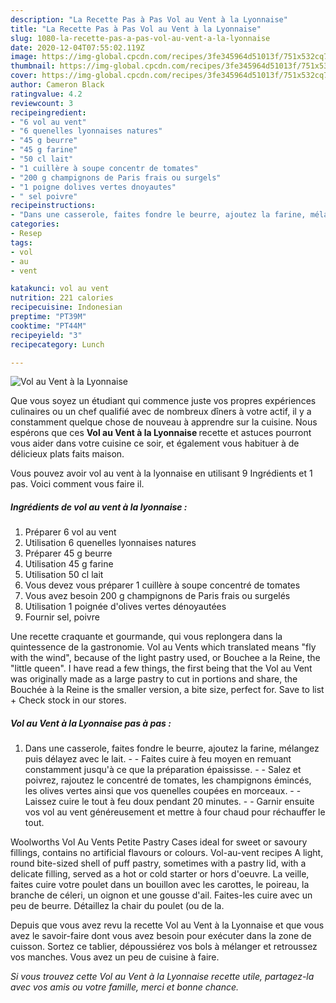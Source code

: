 ```yaml
---
description: "La Recette Pas à Pas Vol au Vent à la Lyonnaise"
title: "La Recette Pas à Pas Vol au Vent à la Lyonnaise"
slug: 1080-la-recette-pas-a-pas-vol-au-vent-a-la-lyonnaise
date: 2020-12-04T07:55:02.119Z
image: https://img-global.cpcdn.com/recipes/3fe345964d51013f/751x532cq70/vol-au-vent-a-la-lyonnaise-photo-principale-de-la-recette.jpg
thumbnail: https://img-global.cpcdn.com/recipes/3fe345964d51013f/751x532cq70/vol-au-vent-a-la-lyonnaise-photo-principale-de-la-recette.jpg
cover: https://img-global.cpcdn.com/recipes/3fe345964d51013f/751x532cq70/vol-au-vent-a-la-lyonnaise-photo-principale-de-la-recette.jpg
author: Cameron Black
ratingvalue: 4.2
reviewcount: 3
recipeingredient:
- "6 vol au vent"
- "6 quenelles lyonnaises natures"
- "45 g beurre"
- "45 g farine"
- "50 cl lait"
- "1 cuillère à soupe concentr de tomates"
- "200 g champignons de Paris frais ou surgels"
- "1 poigne dolives vertes dnoyautes"
- " sel poivre"
recipeinstructions:
- "Dans une casserole, faites fondre le beurre, ajoutez la farine, mélangez puis délayez avec le lait.  Faites cuire à feu moyen en remuant constamment jusqu&#39;à ce que la préparation épaississe.  Salez et poivrez, rajoutez le concentré de tomates, les champignons émincés, les olives vertes ainsi que vos quenelles coupées en morceaux.   Laissez cuire le tout à feu doux pendant 20 minutes.  Garnir ensuite vos vol au vent généreusement et mettre à four chaud pour réchauffer le tout."
categories:
- Resep
tags:
- vol
- au
- vent

katakunci: vol au vent 
nutrition: 221 calories
recipecuisine: Indonesian
preptime: "PT39M"
cooktime: "PT44M"
recipeyield: "3"
recipecategory: Lunch

---
```



![Vol au Vent à la Lyonnaise](https://img-global.cpcdn.com/recipes/3fe345964d51013f/751x532cq70/vol-au-vent-a-la-lyonnaise-photo-principale-de-la-recette.jpg)

Que vous soyez un étudiant qui commence juste vos propres expériences culinaires ou un chef qualifié avec de nombreux dîners à votre actif, il y a constamment quelque chose de nouveau à apprendre sur la cuisine. Nous espérons que ces <strong> Vol au Vent à la Lyonnaise </strong> recette et astuces pourront vous aider dans votre cuisine ce soir, et également vous habituer à de délicieux plats faits maison.

<!--inarticleads1-->

Vous pouvez avoir vol au vent à la lyonnaise en utilisant 9 Ingrédients et 1 pas. Voici comment vous faire il.

##### Ingrédients de vol au vent à la lyonnaise :

1. Préparer 6 vol au vent
1. Utilisation 6 quenelles lyonnaises natures
1. Préparer 45 g beurre
1. Utilisation 45 g farine
1. Utilisation 50 cl lait
1. Vous devez vous préparer 1 cuillère à soupe concentré de tomates
1. Vous avez besoin 200 g champignons de Paris frais ou surgelés
1. Utilisation 1 poignée d&#39;olives vertes dénoyautées
1. Fournir  sel, poivre


Une recette craquante et gourmande, qui vous replongera dans la quintessence de la gastronomie. Vol au Vents which translated means &#34;fly with the wind&#34;, because of the light pastry used, or Bouchee a la Reine, the &#34;little queen&#34;. I have read a few things, the first being that the Vol au Vent was originally made as a large pastry to cut in portions and share, the Bouchée à la Reine is the smaller version, a bite size, perfect for. Save to list + Check stock in our stores. 

<!--inarticleads2-->

##### Vol au Vent à la Lyonnaise pas à pas :

1. Dans une casserole, faites fondre le beurre, ajoutez la farine, mélangez puis délayez avec le lait. -  - Faites cuire à feu moyen en remuant constamment jusqu&#39;à ce que la préparation épaississe. -  - Salez et poivrez, rajoutez le concentré de tomates, les champignons émincés, les olives vertes ainsi que vos quenelles coupées en morceaux.  -  - Laissez cuire le tout à feu doux pendant 20 minutes. -  - Garnir ensuite vos vol au vent généreusement et mettre à four chaud pour réchauffer le tout.


Woolworths Vol Au Vents Petite Pastry Cases ideal for sweet or savoury fillings, contains no artificial flavours or colours. Vol-au-vent recipes A light, round bite-sized shell of puff pastry, sometimes with a pastry lid, with a delicate filling, served as a hot or cold starter or hors d&#39;oeuvre. La veille, faites cuire votre poulet dans un bouillon avec les carottes, le poireau, la branche de céleri, un oignon et une gousse d&#39;ail. Faites-les cuire avec un peu de beurre. Détaillez la chair du poulet (ou de la. 

<!--inarticleads1-->

<p>
Depuis que vous avez revu la recette Vol au Vent à la Lyonnaise et que vous avez le savoir-faire dont vous avez besoin pour exécuter dans la zone de cuisson. Sortez ce tablier, dépoussiérez vos bols à mélanger et retroussez vos manches. Vous avez un peu de cuisine à faire.
</p>

<p>
<i>Si vous trouvez cette Vol au Vent à la Lyonnaise recette utile, partagez-la avec vos amis ou votre famille, merci et bonne chance.</i>
</p>
